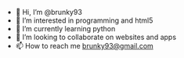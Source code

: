 - 👋 Hi, I’m @brunky93
- 👀 I’m interested in programming and html5
- 🌱 I’m currently learning python
- 💞️ I’m looking to collaborate on websites and apps
- 📫 How to reach me brunky93@gmail.com

<!---
brunky93/brunky93 is a ✨ special ✨ repository because its `README.md` (this file) appears on your GitHub profile.
You can click the Preview link to take a look at your changes.
--->
